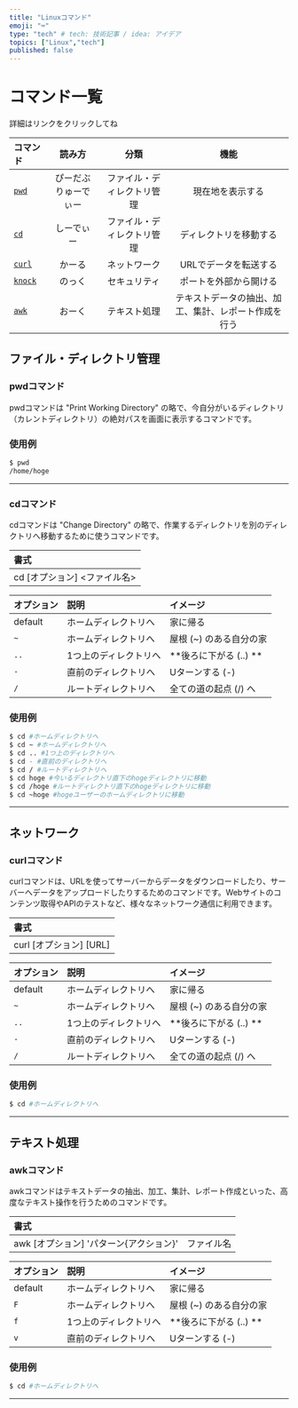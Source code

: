 ```yaml
---
title: "Linuxコマンド"
emoji: "⌨️"
type: "tech" # tech: 技術記事 / idea: アイデア
topics: ["Linux","tech"]
published: false
---
```


# コマンド一覧
詳細はリンクをクリックしてね

| コマンド              |        読み方        |            分類            |                         機能                         |
| :-------------------- | :------------------: | :------------------------: | :--------------------------------------------------: |
| [`pwd`](#pwdコマンド) | ぴーだぶりゅーでぃー | ファイル・ディレクトリ管理 |                   現在地を表示する                   |
| [`cd`](#cdコマンド)   |      しーでぃー      | ファイル・ディレクトリ管理 |                ディレクトリを移動する                |
| [`curl`](#curl)       |        かーる        |        ネットワーク        |                URLでデータを転送する                 |
| [`knock`](#knock)     |        のっく        |        セキュリティ        |                ポートを外部から開ける                |
| [`awk`](#awk)         |        おーく        |        テキスト処理        | テキストデータの抽出、加工、集計、レポート作成を行う |


## ファイル・ディレクトリ管理

### pwdコマンド
pwdコマンドは "Print Working Directory" の略で、今自分がいるディレクトリ（カレントディレクトリ）の絶対パスを画面に表示するコマンドです。

### 使用例
```bash
$ pwd
/home/hoge
```

***

### cdコマンド
cdコマンドは "Change Directory" の略で、作業するディレクトリを別のディレクトリへ移動するために使うコマンドです。

| 書式                         |
| :--------------------------- |
| cd [オプション] <ファイル名> |

| オプション | 説明                  | イメージ                |
| :--------- | :-------------------- | :---------------------- |
| default    | ホームディレクトリへ  | 家に帰る                |
| `~`        | ホームディレクトリへ  | 屋根 (~) のある自分の家 |
| `..`       | 1つ上のディレクトリへ | **後ろに下がる (..) **  |
| `-`        | 直前のディレクトリへ  | Uターンする (-)         |
| `/`        | ルートディレクトリへ  | 全ての道の起点 (/) へ   |

### 使用例
```bash
$ cd #ホームディレクトリへ
$ cd ~ #ホームディレクトリへ
$ cd .. #1つ上のディレクトリへ
$ cd - #直前のディレクトリへ
$ cd / #ルートディレクトリへ
$ cd hoge #今いるディレクトリ直下のhogeディレクトリに移動
$ cd /hoge #ルートディレクトリ直下のhogeディレクトリに移動
$ cd ~hoge #hogeユーザーのホームディレクトリに移動
```

***
## ネットワーク

### curlコマンド
curlコマンドは、URLを使ってサーバーからデータをダウンロードしたり、サーバーへデータをアップロードしたりするためのコマンドです。Webサイトのコンテンツ取得やAPIのテストなど、様々なネットワーク通信に利用できます。

| 書式                    |
| :---------------------- |
| curl [オプション] [URL] |

| オプション | 説明                  | イメージ                |
| :--------- | :-------------------- | :---------------------- |
| default    | ホームディレクトリへ  | 家に帰る                |
| `~`        | ホームディレクトリへ  | 屋根 (~) のある自分の家 |
| `..`       | 1つ上のディレクトリへ | **後ろに下がる (..) **  |
| `-`        | 直前のディレクトリへ  | Uターンする (-)         |
| `/`        | ルートディレクトリへ  | 全ての道の起点 (/) へ   |

### 使用例
```bash
$ cd #ホームディレクトリへ

```

***

## テキスト処理

### awkコマンド
awkコマンドはテキストデータの抽出、加工、集計、レポート作成といった、高度なテキスト操作を行うためのコマンドです。

| 書式                                                |
| :-------------------------------------------------- |
| awk [オプション] 'パターン{アクション}'　ファイル名 |

| オプション | 説明                  | イメージ                |
| :--------- | :-------------------- | :---------------------- |
| default    | ホームディレクトリへ  | 家に帰る                |
| `F`        | ホームディレクトリへ  | 屋根 (~) のある自分の家 |
| `f`        | 1つ上のディレクトリへ | **後ろに下がる (..) **  |
| `v`        | 直前のディレクトリへ  | Uターンする (-)         |

### 使用例
```bash
$ cd #ホームディレクトリへ

```

***